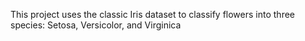 This project uses the classic Iris dataset to classify flowers into three species: Setosa, Versicolor, and Virginica
